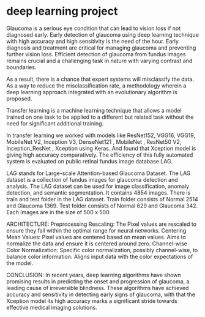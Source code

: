 # deep learning project
Glaucoma is a serious eye condition that can lead to vision loss if not diagnosed early.
Early detection of glaucoma using deep learning technique with high accuracy and high sensitivity is the need of the hour.
Early diagnosis and treatment are critical for managing glaucoma and preventing further vision loss. 
Efficient detection of glaucoma from fundus images remains crucial and a challenging task in nature with varying contrast and boundaries. 

As a result, there is a chance that expert systems will misclassify the data. As a way to reduce the misclassification rate, a methodology wherein a deep learning approach integrated with an evolutionary algorithm is proposed. 

Transfer learning is a machine learning technique that allows a model trained on one task to be applied to a different but related task without the need for significant additional training. 

In transfer learning we worked with models like ResNet152, VGG16, VGG19, MobileNet V2, Inception V3, DenseNet121 , MobileNet , ResNet50 V2, Inception_ResNet , Xception using Keras. And found that Xception model is giving high accuracy comparatively. 
The efficiency of this fully automated system is evaluated on public retinal fundus image database LAG.

LAG stands for Large-scale Attention-based Glaucoma Dataset. 
The LAG dataset is a collection of fundus images for glaucoma detection and analysis. 
The LAG dataset can be used for image classification, anomaly detection, and semantic segmentation.
It contains 4854 images. There is train and test folder in the LAG dataset. Train folder consists of Normal 2514 and  Glaucoma 1369. Test folder consists of Normal 629 and Glaucoma 342.
Each images are in the size of 500 x 500

ARCHITECTURE:
Preprocessing 
Rescaling: The Pixel values are rescaled to ensure they fall within the optimal range for neural networks. 
Centering Mean Values: Pixel values are centered based on mean values. Aims to normalize the data and ensure it is centered around zero.
Channel-wise Color Normalization: Specific color normalization, possibly channel-wise, to balance color information. Aligns input data with the color expectations of the model.

CONCLUSION:
In recent years, deep learning algorithms have shown promising results in predicting the onset and progression of glaucoma, a leading cause of irreversible blindness. These algorithms have achieved accuracy and sensitivity in detecting early signs of glaucoma, with that the Xception model its high accuracy marks a significant stride towards effective medical imaging solutions.




